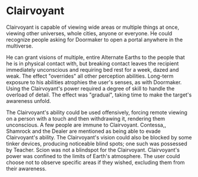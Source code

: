 # Clairvoyant
Clairvoyant is capable of viewing wide areas or multiple things at once, viewing other universes, whole cities, anyone or everyone. He could recognize people asking for Doormaker to open a portal anywhere in the multiverse.

He can grant visions of multiple, entire Alternate Earths to the people that he is in physical contact with, but breaking contact leaves the recipient immediately unconscious and requiring bed rest for a week, dazed and weak. The effect "overrides" all other perception abilities. Long-term exposure to his abilities atrophies the user's senses, as with Doormaker. Using the Clairvoyant's power required a degree of skill to handle the overload of detail. The effect was "gradual", taking time to make the target's awareness unfold.

The Clairvoyant's ability could be used offensively, forcing remote viewing on a person with a touch and then withdrawing it, rendering them unconscious.
A few people are immune to Clairvoyant. Contessa,, Shamrock and the Dealer are mentioned as being able to evade Clairvoyant's ability. The Clairvoyant's vision could also be blocked by some tinker devices, producing noticeable blind spots; one such was possessed by Teacher. Scion was not a blindspot for the Clairvoyant. Clairvoyant's power was confined to the limits of Earth's atmosphere. The user could choose not to observe specific areas if they wished, excluding them from their awareness.
